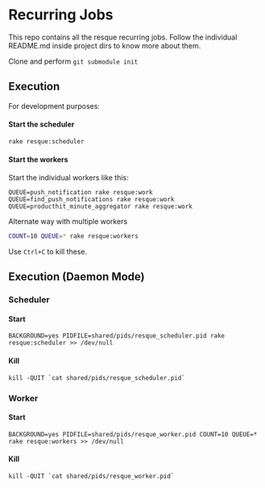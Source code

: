 # Recurring Jobs #

This repo contains all the resque recurring jobs. Follow the individual README.md inside project dirs to know more about them.

Clone and perform `git submodule init`

## Execution ##

For development purposes:

#### Start the scheduler ####

```bash
rake resque:scheduler
```

#### Start the workers ####

Start the individual workers like this:

```
QUEUE=push_notification rake resque:work
QUEUE=find_push_notifications rake resque:work
QUEUE=producthit_minute_aggregator rake resque:work
```

Alternate way with multiple workers

```bash
COUNT=10 QUEUE=* rake resque:workers
```

Use `Ctrl+C` to kill these.

## Execution (Daemon Mode)

### Scheduler

#### Start

```
BACKGROUND=yes PIDFILE=shared/pids/resque_scheduler.pid rake resque:scheduler >> /dev/null
```

#### Kill

```
kill -QUIT `cat shared/pids/resque_scheduler.pid`
```

### Worker

#### Start

```
BACKGROUND=yes PIDFILE=shared/pids/resque_worker.pid COUNT=10 QUEUE=* rake resque:workers >> /dev/null
```

#### Kill

```
kill -QUIT `cat shared/pids/resque_worker.pid`
```
